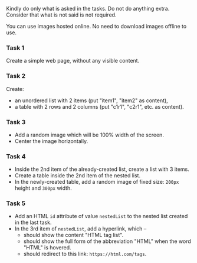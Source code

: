 Kindly do only what is asked in the tasks. Do not do anything extra. Consider that what is not said is not required.

You can use images hosted online. No need to download images offline to use.

### Task 1

Create a simple web page, without any visible content.

### Task 2

Create:

- an unordered list with 2 items (put "item1", "item2" as content), 
- a table with 2 rows and 2 columns (put "c1r1", "c2r1", etc. as content).

### Task 3

- Add a random image which will be 100% width of the screen.
- Center the image horizontally.

### Task 4

- Inside the 2nd item of the already-created list, create a list with 3 items.
- Create a table inside the 2nd item of the nested list.
- In the newly-created table, add a random image of fixed size: `200px` height and `300px` width.

### Task 5

- Add an HTML `id` attribute of value `nestedList` to the nested list created in the last task.
- In the 3rd item of `nestedList`, add a hyperlink, which –
  - should show the content "HTML tag list".
  - should show the full form of the abbreviation "HTML" when the word "HTML" is hovered.
  - should redirect to this link: `https://html.com/tags`.